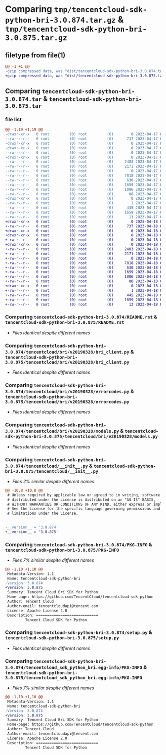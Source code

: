 # Comparing `tmp/tencentcloud-sdk-python-bri-3.0.874.tar.gz` & `tmp/tencentcloud-sdk-python-bri-3.0.875.tar.gz`

## filetype from file(1)

```diff
@@ -1 +1 @@
-gzip compressed data, was "dist/tencentcloud-sdk-python-bri-3.0.874.tar", last modified: Mon Apr 17 00:21:54 2023, max compression
+gzip compressed data, was "dist/tencentcloud-sdk-python-bri-3.0.875.tar", last modified: Tue Apr 18 00:23:26 2023, max compression
```

## Comparing `tencentcloud-sdk-python-bri-3.0.874.tar` & `tencentcloud-sdk-python-bri-3.0.875.tar`

### file list

```diff
@@ -1,19 +1,19 @@
-drwxr-xr-x   0 root         (0) root         (0)        0 2023-04-17 00:21:54.000000 tencentcloud-sdk-python-bri-3.0.874/
--rw-r--r--   0 root         (0) root         (0)      737 2023-04-17 00:21:54.000000 tencentcloud-sdk-python-bri-3.0.874/README.rst
-drwxr-xr-x   0 root         (0) root         (0)        0 2023-04-17 00:21:54.000000 tencentcloud-sdk-python-bri-3.0.874/tencentcloud/
-drwxr-xr-x   0 root         (0) root         (0)        0 2023-04-17 00:21:54.000000 tencentcloud-sdk-python-bri-3.0.874/tencentcloud/bri/
--rw-r--r--   0 root         (0) root         (0)        0 2023-04-17 00:21:54.000000 tencentcloud-sdk-python-bri-3.0.874/tencentcloud/bri/__init__.py
-drwxr-xr-x   0 root         (0) root         (0)        0 2023-04-17 00:21:54.000000 tencentcloud-sdk-python-bri-3.0.874/tencentcloud/bri/v20190328/
--rw-r--r--   0 root         (0) root         (0)     2403 2023-04-17 00:21:54.000000 tencentcloud-sdk-python-bri-3.0.874/tencentcloud/bri/v20190328/bri_client.py
--rw-r--r--   0 root         (0) root         (0)     2171 2023-04-17 00:21:54.000000 tencentcloud-sdk-python-bri-3.0.874/tencentcloud/bri/v20190328/errorcodes.py
--rw-r--r--   0 root         (0) root         (0)        0 2023-04-17 00:21:54.000000 tencentcloud-sdk-python-bri-3.0.874/tencentcloud/bri/v20190328/__init__.py
--rw-r--r--   0 root         (0) root         (0)     7818 2023-04-17 00:21:54.000000 tencentcloud-sdk-python-bri-3.0.874/tencentcloud/bri/v20190328/models.py
--rw-r--r--   0 root         (0) root         (0)      630 2023-04-17 00:21:54.000000 tencentcloud-sdk-python-bri-3.0.874/tencentcloud/__init__.py
--rw-r--r--   0 root         (0) root         (0)     1659 2023-04-17 00:21:54.000000 tencentcloud-sdk-python-bri-3.0.874/PKG-INFO
--rw-r--r--   0 root         (0) root         (0)     1006 2023-04-17 00:21:54.000000 tencentcloud-sdk-python-bri-3.0.874/setup.py
--rw-r--r--   0 root         (0) root         (0)       88 2023-04-17 00:21:54.000000 tencentcloud-sdk-python-bri-3.0.874/setup.cfg
-drwxr-xr-x   0 root         (0) root         (0)        0 2023-04-17 00:21:54.000000 tencentcloud-sdk-python-bri-3.0.874/tencentcloud_sdk_python_bri.egg-info/
--rw-r--r--   0 root         (0) root         (0)        1 2023-04-17 00:21:54.000000 tencentcloud-sdk-python-bri-3.0.874/tencentcloud_sdk_python_bri.egg-info/dependency_links.txt
--rw-r--r--   0 root         (0) root         (0)      445 2023-04-17 00:21:54.000000 tencentcloud-sdk-python-bri-3.0.874/tencentcloud_sdk_python_bri.egg-info/SOURCES.txt
--rw-r--r--   0 root         (0) root         (0)     1659 2023-04-17 00:21:54.000000 tencentcloud-sdk-python-bri-3.0.874/tencentcloud_sdk_python_bri.egg-info/PKG-INFO
--rw-r--r--   0 root         (0) root         (0)       13 2023-04-17 00:21:54.000000 tencentcloud-sdk-python-bri-3.0.874/tencentcloud_sdk_python_bri.egg-info/top_level.txt
+drwxr-xr-x   0 root         (0) root         (0)        0 2023-04-18 00:23:26.000000 tencentcloud-sdk-python-bri-3.0.875/
+-rw-r--r--   0 root         (0) root         (0)      737 2023-04-18 00:23:26.000000 tencentcloud-sdk-python-bri-3.0.875/README.rst
+drwxr-xr-x   0 root         (0) root         (0)        0 2023-04-18 00:23:26.000000 tencentcloud-sdk-python-bri-3.0.875/tencentcloud/
+drwxr-xr-x   0 root         (0) root         (0)        0 2023-04-18 00:23:26.000000 tencentcloud-sdk-python-bri-3.0.875/tencentcloud/bri/
+-rw-r--r--   0 root         (0) root         (0)        0 2023-04-18 00:23:26.000000 tencentcloud-sdk-python-bri-3.0.875/tencentcloud/bri/__init__.py
+drwxr-xr-x   0 root         (0) root         (0)        0 2023-04-18 00:23:26.000000 tencentcloud-sdk-python-bri-3.0.875/tencentcloud/bri/v20190328/
+-rw-r--r--   0 root         (0) root         (0)     2403 2023-04-18 00:23:26.000000 tencentcloud-sdk-python-bri-3.0.875/tencentcloud/bri/v20190328/bri_client.py
+-rw-r--r--   0 root         (0) root         (0)     2171 2023-04-18 00:23:26.000000 tencentcloud-sdk-python-bri-3.0.875/tencentcloud/bri/v20190328/errorcodes.py
+-rw-r--r--   0 root         (0) root         (0)        0 2023-04-18 00:23:26.000000 tencentcloud-sdk-python-bri-3.0.875/tencentcloud/bri/v20190328/__init__.py
+-rw-r--r--   0 root         (0) root         (0)     7818 2023-04-18 00:23:26.000000 tencentcloud-sdk-python-bri-3.0.875/tencentcloud/bri/v20190328/models.py
+-rw-r--r--   0 root         (0) root         (0)      630 2023-04-18 00:23:26.000000 tencentcloud-sdk-python-bri-3.0.875/tencentcloud/__init__.py
+-rw-r--r--   0 root         (0) root         (0)     1659 2023-04-18 00:23:26.000000 tencentcloud-sdk-python-bri-3.0.875/PKG-INFO
+-rw-r--r--   0 root         (0) root         (0)     1006 2023-04-18 00:23:26.000000 tencentcloud-sdk-python-bri-3.0.875/setup.py
+-rw-r--r--   0 root         (0) root         (0)       88 2023-04-18 00:23:26.000000 tencentcloud-sdk-python-bri-3.0.875/setup.cfg
+drwxr-xr-x   0 root         (0) root         (0)        0 2023-04-18 00:23:26.000000 tencentcloud-sdk-python-bri-3.0.875/tencentcloud_sdk_python_bri.egg-info/
+-rw-r--r--   0 root         (0) root         (0)        1 2023-04-18 00:23:26.000000 tencentcloud-sdk-python-bri-3.0.875/tencentcloud_sdk_python_bri.egg-info/dependency_links.txt
+-rw-r--r--   0 root         (0) root         (0)      445 2023-04-18 00:23:26.000000 tencentcloud-sdk-python-bri-3.0.875/tencentcloud_sdk_python_bri.egg-info/SOURCES.txt
+-rw-r--r--   0 root         (0) root         (0)     1659 2023-04-18 00:23:26.000000 tencentcloud-sdk-python-bri-3.0.875/tencentcloud_sdk_python_bri.egg-info/PKG-INFO
+-rw-r--r--   0 root         (0) root         (0)       13 2023-04-18 00:23:26.000000 tencentcloud-sdk-python-bri-3.0.875/tencentcloud_sdk_python_bri.egg-info/top_level.txt
```

### Comparing `tencentcloud-sdk-python-bri-3.0.874/README.rst` & `tencentcloud-sdk-python-bri-3.0.875/README.rst`

 * *Files identical despite different names*

### Comparing `tencentcloud-sdk-python-bri-3.0.874/tencentcloud/bri/v20190328/bri_client.py` & `tencentcloud-sdk-python-bri-3.0.875/tencentcloud/bri/v20190328/bri_client.py`

 * *Files identical despite different names*

### Comparing `tencentcloud-sdk-python-bri-3.0.874/tencentcloud/bri/v20190328/errorcodes.py` & `tencentcloud-sdk-python-bri-3.0.875/tencentcloud/bri/v20190328/errorcodes.py`

 * *Files identical despite different names*

### Comparing `tencentcloud-sdk-python-bri-3.0.874/tencentcloud/bri/v20190328/models.py` & `tencentcloud-sdk-python-bri-3.0.875/tencentcloud/bri/v20190328/models.py`

 * *Files identical despite different names*

### Comparing `tencentcloud-sdk-python-bri-3.0.874/tencentcloud/__init__.py` & `tencentcloud-sdk-python-bri-3.0.875/tencentcloud/__init__.py`

 * *Files 2% similar despite different names*

```diff
@@ -10,8 +10,8 @@
 # Unless required by applicable law or agreed to in writing, software
 # distributed under the License is distributed on an "AS IS" BASIS,
 # WITHOUT WARRANTIES OR CONDITIONS OF ANY KIND, either express or implied.
 # See the License for the specific language governing permissions and
 # limitations under the License.
 
 
-__version__ = '3.0.874'
+__version__ = '3.0.875'
```

### Comparing `tencentcloud-sdk-python-bri-3.0.874/PKG-INFO` & `tencentcloud-sdk-python-bri-3.0.875/PKG-INFO`

 * *Files 7% similar despite different names*

```diff
@@ -1,10 +1,10 @@
 Metadata-Version: 1.1
 Name: tencentcloud-sdk-python-bri
-Version: 3.0.874
+Version: 3.0.875
 Summary: Tencent Cloud Bri SDK for Python
 Home-page: https://github.com/TencentCloud/tencentcloud-sdk-python
 Author: Tencent Cloud
 Author-email: tencentcloudapi@tencent.com
 License: Apache License 2.0
 Description: ============================
         Tencent Cloud SDK for Python
```

### Comparing `tencentcloud-sdk-python-bri-3.0.874/setup.py` & `tencentcloud-sdk-python-bri-3.0.875/setup.py`

 * *Files identical despite different names*

### Comparing `tencentcloud-sdk-python-bri-3.0.874/tencentcloud_sdk_python_bri.egg-info/PKG-INFO` & `tencentcloud-sdk-python-bri-3.0.875/tencentcloud_sdk_python_bri.egg-info/PKG-INFO`

 * *Files 7% similar despite different names*

```diff
@@ -1,10 +1,10 @@
 Metadata-Version: 1.1
 Name: tencentcloud-sdk-python-bri
-Version: 3.0.874
+Version: 3.0.875
 Summary: Tencent Cloud Bri SDK for Python
 Home-page: https://github.com/TencentCloud/tencentcloud-sdk-python
 Author: Tencent Cloud
 Author-email: tencentcloudapi@tencent.com
 License: Apache License 2.0
 Description: ============================
         Tencent Cloud SDK for Python
```

